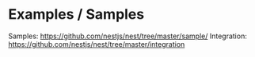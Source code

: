 # Examples / Samples

Samples: <https://github.com/nestjs/nest/tree/master/sample/>
Integration: <https://github.com/nestjs/nest/tree/master/integration>
